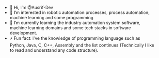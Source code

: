 - 👋 Hi, I’m @Ausrif-Dev
- 👀 I’m interested in robotic automation processes, process automation, machine learning and some programming.
- 🌱 I’m currently learning the industry automation system software, machine learning domains and some tech stacks in software development.
- ⚡ Fun fact: I've the knowledge of programming language such as Python, Java, C, C++, Assembly and the list continues (Technically I like to read and understand any code structure).

<!---
Ausrif-Dev/Ausrif-Dev is a ✨ special ✨ repository because its `README.md` (this file) appears on your GitHub profile.
You can click the Preview link to take a look at your changes.
--->
